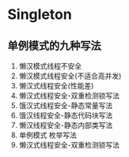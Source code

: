 # Singleton
## 单例模式的九种写法
1. 懒汉模式线程不安全
2. 懒汉模式线程安全(不适合高并发)
3. 懒汉式线程安全(性能差)
4. 懒汉式线程安全-双重检测锁写法
5. 饿汉式线程安全-静态常量写法
6. 饿汉线程安全-静态代码块写法
7. 懒汉线程安全-静态内部类写法
8. 单例模式 枚举写法
9. 懒汉式线程安全-双重检测锁写法
